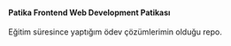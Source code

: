 #### Patika Frontend Web Development Patikası ####
Eğitim süresince yaptığım ödev çözümlerimin olduğu repo.